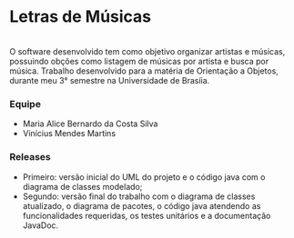 # Letras de Músicas
<br>
O software desenvolvido tem como objetivo organizar artistas e músicas, possuindo obções como listagem de músicas por artista e busca por música.
Trabalho desenvolvido para a matéria de Orientação a Objetos, durante meu 3° semestre na Universidade de Brasíia.
<br>

### Equipe
- Maria Alice Bernardo da Costa Silva
- Vinícius Mendes Martins

### Releases
- Primeiro: versão inicial do UML do projeto e o código java com o diagrama de classes modelado; 
- Segundo: versão final do trabalho com o diagrama de classes atualizado, o diagrama de pacotes, o código java atendendo as funcionalidades requeridas, os testes unitários e a documentação JavaDoc.